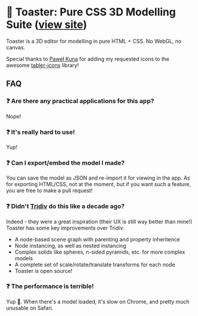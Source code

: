 # 🍞 Toaster: Pure CSS 3D Modelling Suite ([view site](https://petertyliu.github.io/toaster/))

Toaster is a 3D editor for modelling in pure HTML + CSS. No WebGL, no canvas.

Special thanks to [Paweł Kuna](https://github.com/codecalm) for adding my requested icons to the awesome [tabler-icons](https://github.com/tabler/tabler-icons) library!

## FAQ

### ❓ Are there any practical applications for this app?

Nope!

### ❓ It's really hard to use!

Yup!

### ❓ Can I export/embed the model I made?

You can save the model as JSON and re-import it for viewing in the app. As for exporting HTML/CSS, not at the moment, but if you want such a feature, you are free to make a pull request!

### ❓ Didn't [Tridiv](http://tridiv.com/) do this like a decade ago?

Indeed - they were a great inspiration (their UX is still way better than mine!) Toaster has some key improvements over Tridiv:

- A node-based scene graph with parenting and property inheritence
- Node instancing, as well as nested instancing
- Complex solids like spheres, n-sided pyramids, etc. for more complex models
- A complete set of scale/rotate/translate transforms for each node
- Toaster is open source!

### ❓ The performance is terrible!

Yup 🤷. When there's a model loaded, it's slow on Chrome, and pretty much unusable on Safari.
